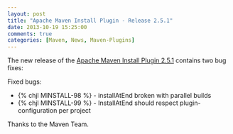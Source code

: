 ```yaml
---
layout: post
title: "Apache Maven Install Plugin - Release 2.5.1"
date: 2013-10-19 15:25:00
comments: true
categories: [Maven, News, Maven-Plugins]
---
```

The new release of the [Apache Maven Install Plugin 2.5.1](http://maven.apache.org/plugins/maven-install-plugin/)
contains two bug fixes:

Fixed bugs:

 * {% chjl MINSTALL-98 %} - installAtEnd broken with parallel builds
 * {% chjl MINSTALL-99 %}  - InstallAtEnd should respect plugin-configuration per project

Thanks to the Maven Team.
